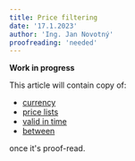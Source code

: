 ```yaml
---
title: Price filtering
date: '17.1.2023'
author: 'Ing. Jan Novotný'
proofreading: 'needed'
---
```


**Work in progress**

This article will contain copy of:

- [currency](https://evitadb.io/research/assignment/querying/query_language#price-in-currency)
- [price lists](https://evitadb.io/research/assignment/querying/query_language#price-in-price-lists)
- [valid in time](https://evitadb.io/research/assignment/querying/query_language#price-valid-in-time)
- [between](https://evitadb.io/research/assignment/querying/query_language#price-between)

once it's proof-read.